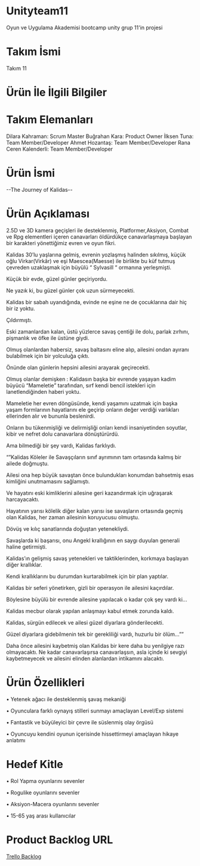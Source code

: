 # Unityteam11
Oyun ve Uygulama Akademisi bootcamp unity grup 11'in projesi

# Takım İsmi
Takım 11

# Ürün İle İlgili Bilgiler

# Takım Elemanları
Dilara Kahraman: Scrum Master
Buğrahan Kara: Product Owner
İlksen Tuna: Team Member/Developer
Ahmet Hozantaş: Team Member/Developer
Rana Ceren Kalenderli: Team Member/Developer

# Ürün İsmi

--The Journey of Kalidas--

# Ürün Açıklaması
2.5D ve 3D kamera geçişleri ile desteklenmiş, Platformer,Aksiyon, Combat ve Rpg elementleri içeren
canavarları öldürdükçe canavarlaşmaya başlayan bir karakteri yönettiğimiz evren ve oyun fikri.

Kalidas 30’lu yaşlarına gelmiş, evrenin yozlaşmış halinden sıkılmış, küçük oğlu Virkar(Virkâr) ve eşi Maescea(Maesse)  ile birlikte bu küf tutmuş çevreden uzaklaşmak için  büyülü “ Sylvasill “ ormanına yerleşmişti.

Küçük bir evde, güzel günler geçiriyordu.

Ne yazık ki, bu güzel günler çok uzun sürmeyecekti.

Kalidas bir sabah uyandığında, evinde ne eşine ne de çocuklarına dair hiç bir iz yoktu.

Çıldırmıştı.

Eski zamanlardan kalan, üstü yüzlerce savaş çentiği ile dolu, parlak zırhını, pişmanlık ve öfke ile üstüne giydi.

Olmuş olanlardan habersiz, savaş baltasını eline alıp, ailesini ondan ayıranı bulabilmek için bir yolculuğa çıktı.

Önünde olan günlerin hepsini ailesini arayarak geçirecekti.

Olmuş olanlar demişken : Kalidasın başka bir evrende yaşayan kadim büyücü “Mameletie” tarafından, sırf kendi bencil istekleri için lanetlendiğinden haberi yoktu.

Mameletie her evren döngüsünde, kendi yaşamını uzatmak için başka yaşam formlarının hayatlarını ele geçirip onların değer verdiği varlıkları ellerinden alır ve bununla beslenirdi.

Onların bu tükenmişliği ve delirmişliği onları kendi insaniyetinden soyutlar, kibir ve nefret dolu canavarlara dönüştürürdü.

Ama bilmediği bir şey vardı, Kalidas farklıydı. 

“”Kalidas Köleler ile Savaşçıların sınıf ayrımının tam ortasında kalmış bir ailede doğmuştu.

Ailesi ona hep büyük savaştan önce bulundukları konumdan bahsetmiş esas kimliğini unutmamasını sağlamıştı.

Ve hayatını eski kimliklerini ailesine geri kazandırmak için uğraşarak harcayacaktı.

Hayatının yarısı kölelik diğer kalan yarısı ise savaşların ortasında geçmiş olan Kalidas, her zaman ailesinin koruyucusu olmuştu.

Dövüş ve kılıç sanatlarında doğuştan yetenekliydi.

Savaşlarda ki  başarısı, onu  Angekl krallığının en saygı duyulan generali haline getirmişti.

Kalidas’ın gelişmiş savaş yetenekleri ve taktiklerinden, korkmaya başlayan diğer krallıklar.

Kendi krallıklarını bu durumdan kurtarabilmek için bir plan yaptılar.

Kalidas bir seferi yönetirken, gizli bir operasyon ile ailesini kaçırdılar.

Böylesine büyülü bir evrende ailesine yapılacak o kadar çok şey vardı ki...

Kalidas mecbur olarak yapılan anlaşmayı kabul etmek zorunda kaldı.

Kalidas, sürgün edilecek ve ailesi güzel diyarlara gönderilecekti. 

Güzel diyarlara gidebilmenin tek bir gerekliliği vardı, huzurlu bir ölüm...””

Daha önce ailesini kaybetmiş olan Kalidas bir kere daha bu yenilgiye razı olmayacaktı.
Ne kadar canavarlaşırsa canavarlaşsın,  asla içinde ki sevgiyi kaybetmeyecek ve ailesini elinden alanlardan intikamını alacaktı. 

# Ürün Özellikleri

•	Yetenek ağacı ile desteklenmiş şavaş mekaniği

•	Oyunculara farklı oynayış stilleri sunmayı amaçlayan Level/Exp sistemi 

•	Fantastik ve büyüleyici bir çevre ile süslenmiş olay örgüsü

•	Oyuncuyu kendini oyunun içerisinde hissettirmeyi amaçlayan hikaye anlatımı

# Hedef Kitle

•	Rol Yapma oyunlarını sevenler

•	Rogulike oyunlarını sevenler

•	Aksiyon-Macera oyunlarını sevenler

•	15-65 yaş arası kullanıcılar

# Product Backlog URL
[Trello Backlog](https://trello.com/b/iENZEI9r/i%CC%87simsiz)
